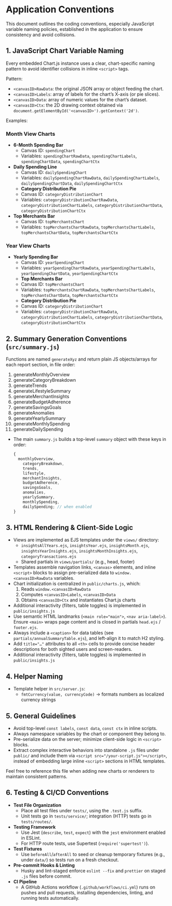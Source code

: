 # Application Conventions

This document outlines the coding conventions, especially JavaScript variable naming policies, established in the application to ensure consistency and avoid collisions.

## 1. JavaScript Chart Variable Naming

Every embedded Chart.js instance uses a clear, chart-specific naming pattern to avoid identifier collisions in inline `<script>` tags.

Pattern:

- `<canvasID>RawData`: the original JSON array or object feeding the chart.
- `<canvasID>Labels`: array of labels for the chart’s X-axis (or pie slices).
- `<canvasID>Data`: array of numeric values for the chart’s dataset.
- `<canvasID>Ctx`: the 2D drawing context obtained via `document.getElementById('<canvasID>').getContext('2d')`.

Examples:

### Month View Charts

- **6-Month Spending Bar**
  - Canvas ID: `spendingChart`
  - Variables: `spendingChartRawData`, `spendingChartLabels`, `spendingChartData`, `spendingChartCtx`
- **Daily Spending Line**
  - Canvas ID: `dailySpendingChart`
  - Variables: `dailySpendingChartRawData`, `dailySpendingChartLabels`, `dailySpendingChartData`, `dailySpendingChartCtx`
  - **Category Distribution Pie**
  - Canvas ID: `categoryDistributionChart`
  - Variables: `categoryDistributionChartRawData`, `categoryDistributionChartLabels`, `categoryDistributionChartData`, `categoryDistributionChartCtx`
- **Top Merchants Bar**
  - Canvas ID: `topMerchantsChart`
  - Variables: `topMerchantsChartRawData`, `topMerchantsChartLabels`, `topMerchantsChartData`, `topMerchantsChartCtx`

### Year View Charts

- **Yearly Spending Bar**
  - Canvas ID: `yearSpendingChart`
  - Variables: `yearSpendingChartRawData`, `yearSpendingChartLabels`, `yearSpendingChartData`, `yearSpendingChartCtx`
  - **Top Merchants Bar**
  - Canvas ID: `topMerchantsChart`
  - Variables: `topMerchantsChartRawData`, `topMerchantsChartLabels`, `topMerchantsChartData`, `topMerchantsChartCtx`
  - **Category Distribution Pie**
  - Canvas ID: `categoryDistributionChart`
  - Variables: `categoryDistributionChartRawData`, `categoryDistributionChartLabels`, `categoryDistributionChartData`, `categoryDistributionChartCtx`

## 2. Summary Generation Conventions (`src/summary.js`)

Functions are named `generateXyz` and return plain JS objects/arrays for each report section, in file order:

1. generateMonthlyOverview
2. generateCategoryBreakdown
3. generateTrends
4. generateLifestyleSummary
5. generateMerchantInsights
6. generateBudgetAdherence
7. generateSavingsGoals
8. generateAnomalies
9. generateYearlySummary
10. generateMonthlySpending
11. generateDailySpending

- The main `summary.js` builds a top-level `summary` object with these keys in order:
  ```js
  {
    monthlyOverview,
      categoryBreakdown,
      trends,
      lifestyle,
      merchantInsights,
      budgetAdherence,
      savingsGoals,
      anomalies,
      yearlySummary,
      monthlySpending,
      dailySpending; // when enabled
  }
  ```

## 3. HTML Rendering & Client-Side Logic

- Views are implemented as EJS templates under the `views/` directory:
  - `insightsAllYears.ejs`, `insightsYear.ejs`, `insightsMonth.ejs`, `insightsYearInsights.ejs`, `insightsMonthInsights.ejs`, `categoryTransactions.ejs`
  - Shared partials in `views/partials/` (e.g., head, footer)
- Templates assemble navigation links, `<canvas>` elements, and inline `<script>` blocks to assign pre-serialized data to `window.<canvasID>RawData` variables.
- Chart initialization is centralized in `public/charts.js`, which:
  1. Reads `window.<canvasID>RawData`
  2. Computes `<canvasID>Labels`, `<canvasID>Data`
  3. Obtains `<canvasID>Ctx` and instantiates Chart.js charts
- Additional interactivity (filters, table toggles) is implemented in `public/insights.js`
- Use semantic HTML landmarks (`<main role="main">`, `<nav aria-label>`). Ensure `<main>` wraps page content and is closed in partials `head.ejs` / `footer.ejs`.
- Always include a `<caption>` for data tables (see `partials/annualSummaryTable.ejs`), and left-align it to match H2 styling.
- Add `title="…"` attributes to all `<th>` cells to provide concise header descriptions for both sighted users and screen-readers.
- Additional interactivity (filters, table toggles) is implemented in `public/insights.js`

## 4. Helper Naming

- Template helper in `src/server.js`:
  - `fmtCurrency(value, currencyCode)` → formats numbers as localized currency strings

## 5. General Guidelines

- Avoid top-level `const labels`, `const data`, `const ctx` in inline scripts.
- Always namespace variables by the chart or component they belong to.
- Pre-serialize data on the server; minimize client-side logic in `<script>` blocks.
- Extract complex interactive behaviors into standalone `.js` files under `public/` and include them via `<script src="/your-script.js"></script>`, instead of embedding large inline `<script>` sections in HTML templates.

Feel free to reference this file when adding new charts or renderers to maintain consistent patterns.

## 6. Testing & CI/CD Conventions

- **Test File Organization**
  - Place all test files under `tests/`, using the `.test.js` suffix.
  - Unit tests go in `tests/service/`; integration (HTTP) tests go in `tests/routes/`.
- **Testing Framework**
  - Use Jest (`describe`, `test`, `expect`) with the `jest` environment enabled in ESLint.
  - For HTTP route tests, use Supertest (`require('supertest')`).
- **Test Fixtures**
  - Use `beforeAll`/`afterAll` to seed or cleanup temporary fixtures (e.g., under `data/`) so tests run on a fresh checkout.
- **Pre-commit Hooks & Linting**
  - Husky and lint-staged enforce `eslint --fix` and `prettier` on staged `.js` files before commit.
- **CI Pipeline**
  - A GitHub Actions workflow (`.github/workflows/ci.yml`) runs on pushes and pull requests, installing dependencies, linting, and running tests automatically.
